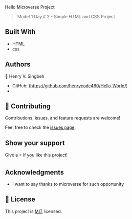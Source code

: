 Hello Microverse Project 

> Model 1 Day # 2 - Simple HTML and CSS Project


## Built With

- HTML
- css






## Authors

👤 Henry V. Singbeh 

- GitHub: (https://github.com/henrycode460/Hello-World/)
- 


## 🤝 Contributing

Contributions, issues, and feature requests are welcome!

Feel free to check the [issues page](../../issues/).

## Show your support

Give a ⭐️ if you like this project!

## Acknowledgments

- I want to say thanks to microverse for such opportunity

## 📝 License

This project is [MIT](./MIT.md) licensed.

